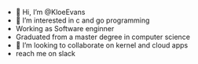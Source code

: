- 👋 Hi, I’m @KloeEvans
- 👀 I’m interested in c and go programming
- Working as Software enginner
- Graduated from  a master degree in computer science 
- 💞️ I’m looking to collaborate on kernel and cloud apps
- reach me on slack 

<!---
KloeEvans/KloeEvans is a ✨ special ✨ repository because its `README.md` (this file) appears on your GitHub profile.
You can click the Preview link to take a look at your changes.
--->
